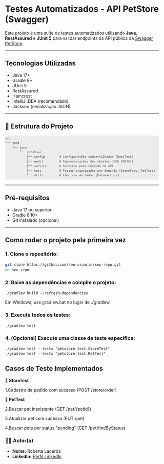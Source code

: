 #  Testes Automatizados - API PetStore (Swagger)

Este projeto é uma suíte de testes automatizados utilizando **Java**, **RestAssured** e **JUnit 5** para validar endpoints da API pública da [Swagger PetStore](https://petstore.swagger.io/).

---

##  Tecnologias Utilizadas

- Java 17+
- Gradle 8+
- JUnit 5
- RestAssured
- Hamcrest
- IntelliJ IDEA (recomendado)
- Jackson (serialização JSON)

---

## 📂 Estrutura do Projeto

![img.png](img.png)


---

##  Pré-requisitos

- Java 17 ou superior
- Gradle 8.10+
- Git instalado (opcional)

---

##  Como rodar o projeto pela primeira vez

### 1. Clone o repositório:

```bash
git clone https://github.com/seu-usuario/seu-repo.git
cd seu-repo 
```

### 2. Baixe as dependências e compile o projeto:
```
./gradlew build --refresh-dependencies
```
 Em Windows, use gradlew.bat no lugar de ./gradlew

### 3. Execute todos os testes:
```
./gradlew test
```

### 4. (Opcional) Execute uma classe de teste específica:
```
./gradlew test --tests "petstore.test.StoreTest"
./gradlew test --tests "petstore.test.PetTest"
```

##  Casos de Teste Implementados
**🔹 StoreTest**

1.Cadastro de pedido com sucesso (POST /store/order)

**🔹 PetTest**

2.Buscar pet inexistente (GET /pet/{petId})

3.Atualizar pet com sucesso (PUT /pet)

4.Buscar pets por status "pending" (GET /pet/findByStatus)


### 👩‍💻 Autor(a)

- **Nome:** Roberta Lacerda 
- **LinkedIn:** [Perfil LinkedIn](https://www.linkedin.com/in/roberta-lacerda/)


